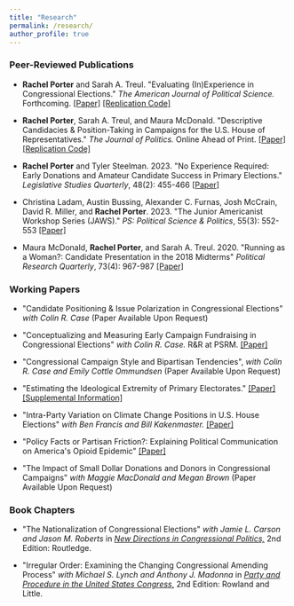 ```yaml
---
title: "Research"
permalink: /research/
author_profile: true
---
```


### Peer-Reviewed Publications

- **Rachel Porter** and Sarah A. Treul. "Evaluating (In)Experience in Congressional Elections." *The American Journal of Political Science.* Forthcoming. [[Paper]](https://onlinelibrary.wiley.com/doi/10.1111/ajps.12854) [[Replication Code]](https://dataverse.harvard.edu/dataset.xhtml?persistentId=doi:10.7910/DVN/CYFIDH)

- **Rachel Porter**, Sarah A. Treul, and Maura McDonald. "Descriptive Candidacies & Position-Taking in Campaigns for the U.S. House of Representatives." _The Journal of Politics._ Online Ahead of Print. [[Paper]](https://www.journals.uchicago.edu/doi/abs/10.1086/726928?journalCode=jop) [[Replication Code]](https://dataverse.harvard.edu/dataset.xhtml?persistentId=doi:10.7910/DVN/S6ZMEN)

- **Rachel Porter** and Tyler Steelman. 2023. "No Experience Required: Early Donations and Amateur Candidate Success in Primary Elections." _Legislative Studies Quarterly_, 48(2): 455-466 [[Paper]](https://onlinelibrary.wiley.com/doi/abs/10.1111/lsq.12396)

- Christina Ladam, Austin Bussing, Alexander C. Furnas, Josh McCrain, David R. Miller, and **Rachel Porter**. 2023. "The Junior Americanist Workshop Series (JAWS)." _PS: Political Science \& Politics_, 55(3): 552-553 [[Paper]](https://www.cambridge.org/core/journals/ps-political-science-and-politics/article/abs/junior-americanist-workshop-series/AF82CC9999307B6309D6754B191628A5)

- Maura McDonald, **Rachel Porter**, and Sarah A. Treul. 2020. "Running as a Woman?: Candidate Presentation in the 2018 Midterms" _Political Research Quarterly_, 73(4): 967-987 [[Paper]](https://journals.sagepub.com/doi/full/10.1177/1065912920915787)

### Working Papers

- "Candidate Positioning & Issue Polarization in Congressional Elections" *with Colin R. Case* (Paper Available Upon Request)

- "Conceptualizing and Measuring Early Campaign Fundraising in Congressional Elections" *with Colin R. Case.* R&R at PSRM. [[Paper]](/files/case_porter_money.pdf)

- "Congressional Campaign Style and Bipartisan Tendencies", *with Colin R. Case and Emily Cottle Ommundsen* (Paper Available Upon Request)

- "Estimating the Ideological Extremity of Primary Electorates." [[Paper]](/files/estimating_ideology.pdf) [[Supplemental Information]](/files/primaries_appendix.pdf)

- "Intra-Party Variation on Climate Change Positions in U.S. House Elections" *with Ben Francis and Bill Kakenmaster.* [[Paper]](/files/climate_embeddings.pdf)

- "Policy Facts or Partisan Friction?: Explaining Political Communication on America's Opioid Epidemic" [[Paper]](/files/porter_opioids.pdf)

- "The Impact of Small Dollar Donations and Donors in Congressional Campaigns" *with Maggie MacDonald and Megan Brown* (Paper Available Upon Request)

### Book Chapters 

- "The Nationalization of Congressional Elections" *with Jamie L. Carson and Jason M. Roberts* in [*New Directions in Congressional Politics,*](https://www.routledge.com/New-Directions-in-Congressional-Politics/Carson-Lynch/p/book/9780367466541) 2nd Edition: Routledge.

- "Irregular Order: Examining the Changing Congressional Amending Process" *with Michael S. Lynch and Anthony J. Madonna* in [*Party and Procedure in the United States Congress,*](https://rowman.com/ISBN/9781442258747/Party-and-Procedure-in-the-United-States-Congress-Second-Edition) 2nd Edition: Rowland and Little.

